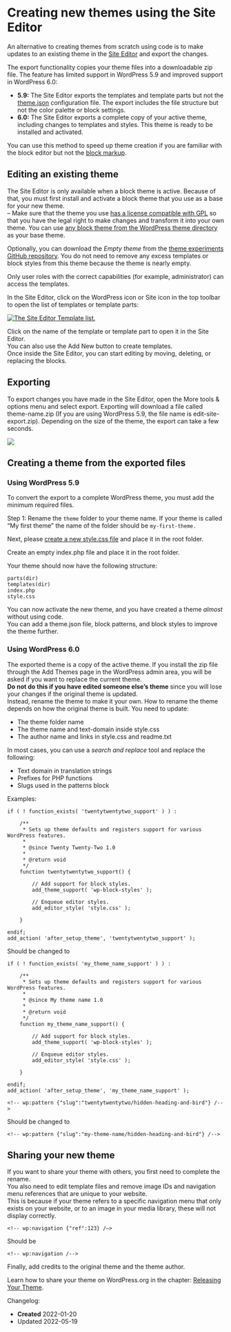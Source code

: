 # Creating new themes using the Site Editor

An alternative to creating themes from scratch using code is to make updates to an existing theme in the [Site Editor](https://wordpress.org/support/article/site-editor/) and export the changes.

The export functionality copies your theme files into a downloadable zip file. The feature has limited support in WordPress 5.9 and improved support in WordPress 6.0:

*   **5.9:** The Site Editor exports the templates and template parts but not the [theme.json](https://developer.wordpress.org/themes/advanced-topics/theme-json/) configuration file. The export includes the file structure but not the color palette or block settings.
*   **6.0:** The Site Editor exports a complete copy of your active theme, including changes to templates and styles. This theme is ready to be installed and activated.

You can use this method to speed up theme creation if you are familiar with the block editor but not the [block markup](https://developer.wordpress.org/themes/block-themes/templates-and-template-parts/#block-markup).

## Editing an existing theme

The Site Editor is only available when a block theme is active. Because of that, you must first install and activate a block theme that you use as a base for your new theme.  
– Make sure that the theme you use [has a license compatible with GPL](https://developer.wordpress.org/themes/getting-started/wordpress-licensing-the-gpl/) so that you have the legal right to make changes and transform it into your own theme. You can use [any block theme from the WordPress theme directory](https://wordpress.org/themes/tags/full-site-editing/) as your base theme.

Optionally, you can download the *Empty theme* from the [theme experiments GitHub repository](https://github.com/WordPress/theme-experiments/tree/master/emptytheme). You do not need to remove any excess templates or block styles from this theme because the theme is nearly empty.

Only user roles with the correct capabilities (for example, administrator) can access the templates.

In the Site Editor, click on the WordPress icon or Site icon in the top toolbar to open the list of templates or template parts:

[![The Site Editor Template list.](https://developer.wordpress.org/files/2022/01/FSE-site-editor-template-list-1024x441.png)](https://developer.wordpress.org/files/2022/01/FSE-site-editor-template-list.png)

Click on the name of the template or template part to open it in the Site Editor.  
You can also use the Add New button to create templates.  
Once inside the Site Editor, you can start editing by moving, deleting, or replacing the blocks.

## Exporting

To export changes you have made in the Site Editor, open the More tools & options menu and select export. Exporting will download a file called theme-name.zip (If you are using WordPress 5.9, the file name is edit-site-export.zip). Depending on the size of the theme, the export can take a few seconds.

[![](https://developer.wordpress.org/files/2022/01/site-editor-export.png)](https://developer.wordpress.org/files/2022/01/site-editor-export.png)

## Creating a theme from the exported files

### Using WordPress 5.9

To convert the export to a complete WordPress theme, you must add the minimum required files.

Step 1: Rename the `theme` folder to your theme name. If your theme is called “My first theme” the name of the folder should be `my-first-theme.`

Next, please [create a new style.css file](https://developer.wordpress.org/themes/basics/main-stylesheet-style-css/) and place it in the root folder.

Create an empty index.php file and place it in the root folder.

Your theme should now have the following structure:

```
parts(dir)
templates(dir)
index.php
style.css
```

You can now activate the new theme, and you have created a theme *almost* without using code.  
You can add a theme.json file, block patterns, and block styles to improve the theme further.

### Using WordPress 6.0

The exported theme is a copy of the active theme. If you install the zip file through the Add Themes page in the WordPress admin area, you will be asked if you want to replace the current theme.  
**Do not do this if you have edited someone else’s theme** since you will lose your changes if the original theme is updated.  
Instead, rename the theme to make it your own. How to rename the theme depends on how the original theme is built. You need to update:

*   The theme folder name
*   The theme name and text-domain inside style.css
*   The author name and links in style.css and readme.txt

In most cases, you can use a *search and replace* tool and replace the following:

*   Text domain in translation strings
*   Prefixes for PHP functions
*   Slugs used in the patterns block

Examples:

```
if ( ! function_exists( 'twentytwentytwo_support' ) ) :

	/**
	 * Sets up theme defaults and registers support for various WordPress features.
	 *
	 * @since Twenty Twenty-Two 1.0
	 *
	 * @return void
	 */
	function twentytwentytwo_support() {

		// Add support for block styles.
		add_theme_support( 'wp-block-styles' );

		// Enqueue editor styles.
		add_editor_style( 'style.css' );

	}

endif;
add_action( 'after_setup_theme', 'twentytwentytwo_support' );
```

Should be changed to

```
if ( ! function_exists( 'my_theme_name_support' ) ) :

	/**
	 * Sets up theme defaults and registers support for various WordPress features.
	 *
	 * @since My theme name 1.0
	 *
	 * @return void
	 */
	function my_theme_name_support() {

		// Add support for block styles.
		add_theme_support( 'wp-block-styles' );

		// Enqueue editor styles.
		add_editor_style( 'style.css' );

	}

endif;
add_action( 'after_setup_theme', 'my_theme_name_support' );
```

```
<!-- wp:pattern {"slug":"twentytwentytwo/hidden-heading-and-bird"} /-->
```

Should be changed to

```
<!-- wp:pattern {"slug":"my-theme-name/hidden-heading-and-bird"} /-->
```

## Sharing your new theme

If you want to share your theme with others, you first need to complete the rename.  
You also need to edit template files and remove image IDs and navigation menu references that are unique to your website.  
This is because if your theme refers to a specific navigation menu that only exists on your website, or to an image in your media library, these will not display correctly.

```
<!-- wp:navigation {"ref":123} /—>
```

Should be

```
<!-- wp:navigation /-->
```

Finally, add credits to the original theme and the theme author.

Learn how to share your theme on WordPress.org in the chapter: [Releasing Your Theme](https://developer.wordpress.org/themes/releasing-your-theme/).

Changelog:

*   **Created** 2022-01-20
*   Updated 2022-05-19
